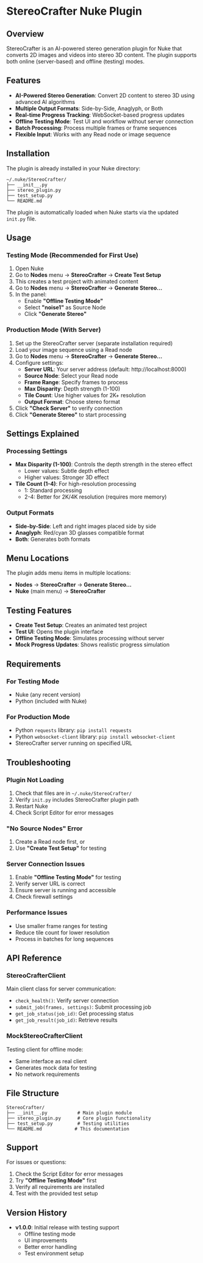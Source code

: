 # StereoCrafter Nuke Plugin

## Overview
StereoCrafter is an AI-powered stereo generation plugin for Nuke that converts 2D images and videos into stereo 3D content. The plugin supports both online (server-based) and offline (testing) modes.

## Features
- **AI-Powered Stereo Generation**: Convert 2D content to stereo 3D using advanced AI algorithms
- **Multiple Output Formats**: Side-by-Side, Anaglyph, or Both
- **Real-time Progress Tracking**: WebSocket-based progress updates
- **Offline Testing Mode**: Test UI and workflow without server connection
- **Batch Processing**: Process multiple frames or frame sequences
- **Flexible Input**: Works with any Read node or image sequence

## Installation
The plugin is already installed in your Nuke directory:
```
~/.nuke/StereoCrafter/
├── __init__.py
├── stereo_plugin.py
├── test_setup.py
└── README.md
```

The plugin is automatically loaded when Nuke starts via the updated `init.py` file.

## Usage

### Testing Mode (Recommended for First Use)
1. Open Nuke
2. Go to **Nodes** menu → **StereoCrafter** → **Create Test Setup**
3. This creates a test project with animated content
4. Go to **Nodes** menu → **StereoCrafter** → **Generate Stereo...**
5. In the panel:
   - Enable **"Offline Testing Mode"**
   - Select **"noise1"** as Source Node
   - Click **"Generate Stereo"**

### Production Mode (With Server)
1. Set up the StereoCrafter server (separate installation required)
2. Load your image sequence using a Read node
3. Go to **Nodes** menu → **StereoCrafter** → **Generate Stereo...**
4. Configure settings:
   - **Server URL**: Your server address (default: http://localhost:8000)
   - **Source Node**: Select your Read node
   - **Frame Range**: Specify frames to process
   - **Max Disparity**: Depth strength (1-100)
   - **Tile Count**: Use higher values for 2K+ resolution
   - **Output Format**: Choose stereo format
5. Click **"Check Server"** to verify connection
6. Click **"Generate Stereo"** to start processing

## Settings Explained

### Processing Settings
- **Max Disparity (1-100)**: Controls the depth strength in the stereo effect
  - Lower values: Subtle depth effect
  - Higher values: Stronger 3D effect
- **Tile Count (1-4)**: For high-resolution processing
  - 1: Standard processing
  - 2-4: Better for 2K/4K resolution (requires more memory)

### Output Formats
- **Side-by-Side**: Left and right images placed side by side
- **Anaglyph**: Red/cyan 3D glasses compatible format
- **Both**: Generates both formats

## Menu Locations
The plugin adds menu items in multiple locations:
- **Nodes** → **StereoCrafter** → **Generate Stereo...**
- **Nuke** (main menu) → **StereoCrafter**

## Testing Features
- **Create Test Setup**: Creates an animated test project
- **Test UI**: Opens the plugin interface
- **Offline Testing Mode**: Simulates processing without server
- **Mock Progress Updates**: Shows realistic progress simulation

## Requirements

### For Testing Mode
- Nuke (any recent version)
- Python (included with Nuke)

### For Production Mode
- Python `requests` library: `pip install requests`
- Python `websocket-client` library: `pip install websocket-client`
- StereoCrafter server running on specified URL

## Troubleshooting

### Plugin Not Loading
1. Check that files are in `~/.nuke/StereoCrafter/`
2. Verify `init.py` includes StereoCrafter plugin path
3. Restart Nuke
4. Check Script Editor for error messages

### "No Source Nodes" Error
1. Create a Read node first, or
2. Use **"Create Test Setup"** for testing

### Server Connection Issues
1. Enable **"Offline Testing Mode"** for testing
2. Verify server URL is correct
3. Ensure server is running and accessible
4. Check firewall settings

### Performance Issues
- Use smaller frame ranges for testing
- Reduce tile count for lower resolution
- Process in batches for long sequences

## API Reference

### StereoCrafterClient
Main client class for server communication:
- `check_health()`: Verify server connection
- `submit_job(frames, settings)`: Submit processing job
- `get_job_status(job_id)`: Get processing status
- `get_job_result(job_id)`: Retrieve results

### MockStereoCrafterClient
Testing client for offline mode:
- Same interface as real client
- Generates mock data for testing
- No network requirements

## File Structure
```
StereoCrafter/
├── __init__.py           # Main plugin module
├── stereo_plugin.py      # Core plugin functionality
├── test_setup.py         # Testing utilities
└── README.md            # This documentation
```

## Support
For issues or questions:
1. Check the Script Editor for error messages
2. Try **"Offline Testing Mode"** first
3. Verify all requirements are installed
4. Test with the provided test setup

## Version History
- **v1.0.0**: Initial release with testing support
  - Offline testing mode
  - UI improvements
  - Better error handling
  - Test environment setup